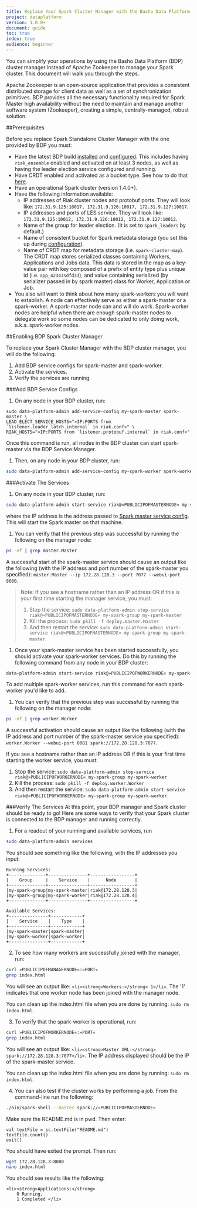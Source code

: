 ```yaml
---
title: Replace Your Spark Cluster Manager with the Basho Data Platform Cluster Manager
project: dataplatform
version: 1.0.0+
document: guide
toc: true
index: true
audience: beginner
---
```



[bdp install]: http://docs.basho.com/dataplatform/1.0.0/installing/
[bdp configure]: http://docs.basho.com/dataplatform/1.0.0/using-dataplatform/configuration/setup-a-cluster/
[bdp configure spark master]: http://docs.basho.com/dataplatform/1.0.0/using-dataplatform/configuration/setup-a-cluster/#set-up-spark-cluster-metadata
[riak data types]: http://docs.basho.com/riak/2.1.1/dev/using/data-types/


You can simplify your operations by using the Basho Data Platform (BDP) cluster manager instead of Apache Zookeeper to manage your Spark cluster. This document will walk you through the steps.

Apache Zookeeper is an open-source application that provides a consistent distributed storage for client data as well as a set of synchronization primitives. BDP provides all the necessary functionality required for Spark Master high availability without the need to maintain and manage another software system (Zookeeper), creating a simple, centrally-managed, robust solution.

##Prerequisites

Before you replace Spark Standalone Cluster Manager with the one provided by BDP you must:

* Have the latest BDP build [installed][bdp install] and [configured][bdp configure]. This includes having `riak_ensemble` enabled and activated on at least 3 nodes, as well as having the leader election service configured and running.
* Have CRDT enabled and activated as a bucket type. See how to do that [here][riak data types].
* Have an operational Spark cluster (version 1.4.0+). 
* Have the following information available:
  * IP addresses of Riak cluster nodes and protobuf ports. They will look like: `172.31.9.125:10017, 172.31.9.126:10017, 172.31.9.127:10017`.
  * IP addresses and ports of LES service. They will look  like: `172.31.9.125:10012, 172.31.9.126:10012, 172.31.9.127:10012`.
  * Name of the group for leader election. (It is set to `spark_leaders` by default.)
  * Name of consistent bucket for Spark metadata storage (you set this up during [configuration][bdp configure]).
  * Name of CRDT map for metadata storage (i.e. `spark-cluster-map`). The CRDT map stores serialized classes containing Workers, Applications and Jobs data. This data is stored in the map as a key-value pair with key composed of a prefix of entity type plus unique id (i.e. `app_42343sdfd33`), and value containing serialized (by serializer passed in by spark master) class for Worker, Application or Job.
* You also will want to think about how many spark-workers you will want to establish. A node can effectively serve as either a spark-master or a spark-worker. A spark-master node can and will do work. Spark-worker nodes are helpful when there are enough spark-master nodes to delegate work so some nodes can be dedicated to only doing work, a.k.a. spark-worker nodes.

##Enabling BDP Spark Cluster Manager

To replace your Spark Cluster Manager with the BDP cluster manager, you will do the following:

1. Add BDP service configs for spark-master and spark-worker.
2. Activate the services.
3. Verify the services are running.

###Add BDP Service Configs

1. On any node in your BDP cluster, run:


```shell
sudo data-platform-admin add-service-config my-spark-master spark-master \
LEAD_ELECT_SERVICE_HOSTS="»IP:PORTS from `listener.leader_latch.internal` in riak.conf«" \
RIAK_HOSTS="»IP:PORTS from `listener.protobuf.internal` in riak.conf«"
```
   Once this command is run, all nodes in the BDP cluster can start spark-master via the BDP Service Manager.

1. Then, on any node in your BDP cluster, run:

```bash
sudo data-platform-admin add-service-config my-spark-worker spark-worker MASTER_URL="spark://»PUBLICIPOFMASTERNODE«:»DEFAULTSPARKMASTERPORT«"
```

###Activate The Services

1. On any node in your BDP cluster, run: 


```bash
sudo data-platform-admin start-service riak@»PUBLICIPOFMASTERNODE« my-spark-group my-spark-master
```
   where the IP address is the address passed to [Spark master service config][bdp configure spark master].  This will start the Spark master on that machine.

1. You can verify that the previous step was successful by running the following on the manager node:


```bash
ps -ef | grep master.Master
```
   A successful start of the spark-master service should cause an output like the following (with the IP address and port number of the spark-master you specified): `master.Master --ip 172.28.128.3 --port 7077 --webui-port 8080`.
   
   >Note: If you see a hostname rather than an IP address OR if this is your first time starting the manager service, you must:
   >1. Stop the service: `sudo data-platform-admin stop-service riak@»PUBLICIPOFMASTERNODE« my-spark-group my-spark-master`
   >2. Kill the process: `sudo pkill -f deploy.master.Master`
   >3. And then restart the service: `sudo data-platform-admin start-service riak@»PUBLICIPOFMASTERNODE« my-spark-group my-spark-master`.

1. Once your spark-master service has been started successfully, you should activate your spark-worker services. Do this by running the following command from any node in your BDP cluster:


```bash
data-platform-admin start-service riak@»PUBLICIPOFWORKERNODE« my-spark-group my-spark-worker
```
   To add multiple spark-worker services, run this command for each spark-worker you'd like to add.

1. You can verify that the previous step was successful by running the following on the manager node:

```bash
ps -ef | grep worker.Worker
```

A successful activation should cause an output like the following (with the IP address and port number of the spark-master service you specified): `worker.Worker --webui-port 8081 spark://172.28.128.3:7077`.

<div class="note">
If you see a hostname rather than an IP address OR if this is your first time starting the worker service, you must:

1. Stop the service: `sudo data-platform-admin stop-service riak@»PUBLICIPOFWORKERNODE« my-spark-group my-spark-worker`
2. Kill the process: `sudo pkill -f deploy.worker.Worker`
3. And then restart the service: `sudo data-platform-admin start-service riak@»PUBLICIPOFWORKERNODE« my-spark-group my-spark-worker`.
</div>

###Verify The Services
At this point, your BDP manager and Spark cluster should be ready to go! Here are some ways to verify that your Spark cluster is connected to the BDP manager and running correctly. 

1. For a readout of your running and available services, run 
```bash
sudo data-platform-admin services 
```
You should see something like the following, with the IP addresses you input:


```
Running Services:
+--------------+---------------+-----------------+
|    Group     |    Service    |      Node       |
+--------------+---------------+-----------------+
|my-spark-group|my-spark-master|riak@172.28.128.3|
|my-spark-group|my-spark-worker|riak@172.28.128.4|
+--------------+---------------+-----------------+

Available Services:
+---------------+------------+
|    Service    |    Type    |
+---------------+------------+
|my-spark-master|spark-master|
|my-spark-worker|spark-worker|
+---------------+------------+
```

2. To see how many workers are successfully joined with the manager, run:


```bash
curl »PUBLICIPOFMANAGERNODE«:»PORT«
grep index.html
```
You will see an output like: `<li><strong>Workers:</strong> 1</li>`. The '1' indicates that one worker node has been joined with the manager node.

You can clean up the index.html file when you are done by running: `sudo rm index.html`.

3. To verify that the spark-worker is operational, run:


```bash
curl »PUBLICIPOFWORKERNODE«:»PORT«
grep index.html
```
You will see an output like:  `<li><strong>Master URL:</strong> spark://172.28.128.3:7077</li>`. The IP address displayed should be the IP of the spark-master service.

You can clean up the index.html file when you are done by running: `sudo rm index.html`.

4. You can also test if the cluster works by performing a job. From the command-line run the following:


```bash
./bin/spark-shell --master spark://»PUBLICIPOFMASTERNODE«
```

Make sure the README.md is in pwd. Then enter:

```Spark-Shell
val textFile = sc.textFile("README.md")
textFile.count()
exit()
```

You should have exited the prompt. Then run:

```bash
wget 172.28.128.3:8080
nano index.html
```

You should see results like the following:

```
<li><strong>Applications:</strong>
    0 Running,
    1 Completed </li>
```
